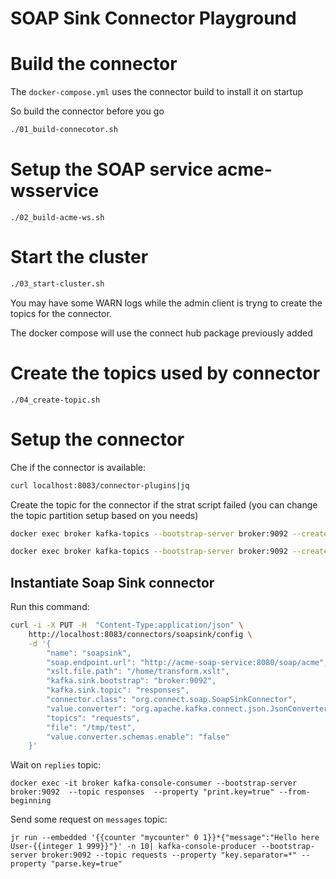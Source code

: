 # SOAP Sink Connector Playground

# Build the connector

The `docker-compose.yml` uses the connector build to install it on startup

So build the connector before you go

```bash
./01_build-connecotor.sh
```

# Setup the SOAP service acme-wsservice 

```
./02_build-acme-ws.sh
```

# Start the cluster

```bash
./03_start-cluster.sh
```

You may have some WARN logs while the admin client is tryng to create the topics for the connector.

The docker compose will use the connect hub package previously added

# Create the topics used by connector

```
./04_create-topic.sh
```

# Setup the connector

Che if the connector is available:

```bash
curl localhost:8083/connector-plugins|jq
```

Create the topic for the connector if the strat script failed (you can change the topic partition setup based on you needs) 

```bash
docker exec broker kafka-topics --bootstrap-server broker:9092 --create --topic requests --partitions 1 --replication-factor 1
```

```bash
docker exec broker kafka-topics --bootstrap-server broker:9092 --create --topic responses --partitions 1 --replication-factor 1
```


## Instantiate Soap Sink connector

Run this command:


```bash
curl -i -X PUT -H  "Content-Type:application/json" \
    http://localhost:8083/connectors/soapsink/config \
    -d '{
        "name": "soapsink",
        "soap.endpoint.url": "http://acme-soap-service:8080/soap/acme",
        "xslt.file.path": "/home/transform.xslt",
        "kafka.sink.bootstrap": "broker:9092",
        "kafka.sink.topic": "responses",
        "connector.class": "org.connect.soap.SoapSinkConnector",
        "value.converter": "org.apache.kafka.connect.json.JsonConverter",
        "topics": "requests",
        "file": "/tmp/test",
        "value.converter.schemas.enable": "false"
    }'
```

Wait on `replies` topic:

```
docker exec -it broker kafka-console-consumer --bootstrap-server broker:9092  --topic responses  --property "print.key=true" --from-beginning
```

Send some request on `messages` topic:

```
jr run --embedded '{{counter "mycounter" 0 1}}*{"message":"Hello here User-{{integer 1 999}}"}' -n 10| kafka-console-producer --bootstrap-server broker:9092 --topic requests --property "key.separator=*" --property "parse.key=true"
```

